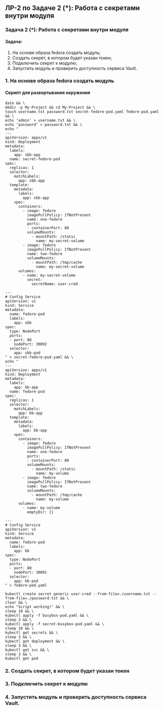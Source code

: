 ## ЛР-2 по Задаче 2 (*): Работа с секретами внутри модуля

### Задача 2 (*): Работа с секретами внутри модуля

#### Задача:
1. На основе образа fedora создать модуль;
2. Создать секрет, в котором будет указан токен;
3. Подключить секрет к модулю;
4. Запустить модуль и проверить доступность сервиса Vault.




### 1. На основе образа fedora создать модуль

#### Скрипт для развертывания окружения
```
date && \
mkdir -p My-Project && cd My-Project && \
touch username.txt password.txt secret-fedore-pod.yaml fedore-pod.yaml && \
echo ‘admin’ > username.txt && \
echo ‘password’ > password.txt && \
echo "
---
apiVersion: apps/v1
kind: Deployment
metadata:
  labels:
    app: sbb-app
  name: secret-fedore-pod 
spec:
  replicas: 1
  selector:
    matchLabels:
      app: sbb-app
  template:
    metadata:
      labels:
        app: sbb-app
    spec:
      containers:
        - image: fedore
          imagePullPolicy: IfNotPresent
          name: one-fedore
          ports:
          - containerPort: 80
          volumeMounts:
            - mountPath: /static
              name: my-secret-volume
        - image: fedore
          imagePullPolicy: IfNotPresent
          name: two-fedore
          volumeMounts:
            - mountPath: /tmp/cache
              name: my-secret-volume
      volumes:
        - name: my-secret-volume
          secret:
            secretName: user-cred
            
---
# Config Service
apiVersion: v1
kind: Service
metadata:
  name: fedore-pod
  labels:
    app: sbb
spec:
  type: NodePort
  ports:
  - port: 80
    nodePort: 30092
  selector:
    app: sbb-pod
" > secret-fedore-pod.yaml && \
echo "
---
apiVersion: apps/v1
kind: Deployment
metadata:
  labels:
    app: bb-app
  name: fedore-pod 
spec:
  replicas: 1
  selector:
    matchLabels:
      app: bb-app
  template:
    metadata:
      labels:
        app: bb-app
    spec:
      containers:
        - image: fedore
          imagePullPolicy: IfNotPresent
          name: one-fedore
          ports:
          - containerPort: 80
          volumeMounts:
            - mountPath: /static
              name: my-volume
        - image: fedore
          imagePullPolicy: IfNotPresent
          name: two-fedore
          volumeMounts:
            - mountPath: /tmp/cache
              name: my-volume
      volumes:
        - name: my-volume
          emptyDir: {}
          
---
# Config Service
apiVersion: v1
kind: Service
metadata:
  name: fedore-pod
  labels:
    app: bb
spec:
  type: NodePort
  ports:
  - port: 80
    nodePort: 30091
  selector:
    app: bb-pod
" > fedore-pod.yaml
```
```
kubectl create secret generic user-cred --from-file=./username.txt --from-file=./password.txt && \
clear && \
echo "Script working!" && \
sleep 10 && \
kubectl apply -f busybox-pod.yaml && \
sleep 3 && \
kubectl apply -f secret-busybox-pod.yaml && \
sleep 10 && \
kubectl get secrets && \
sleep 3 && \
kubectl get deployment && \
sleep 3 && \
kubectl get svc && \
sleep 3 && \
kubectl get pod
```


### 2. Создать секрет, в котором будет указан токен


### 3. Подключить секрет к модулю



### 4. Запустить модуль и проверить доступность сервиса Vault.

